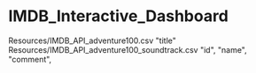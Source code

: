 # IMDB_Interactive_Dashboard

Resources/IMDB_API_adventure100.csv
"title"
Resources/IMDB_API_adventure100_soundtrack.csv
"id",
"name",
"comment",
